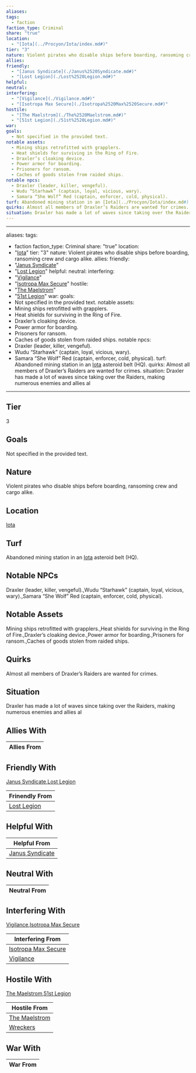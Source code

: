 ```yaml
---
aliases: 
tags:
  - faction
faction_type: Criminal
share: "true"
location:
  - "[Iota](../Procyon/Iota/index.md#)"
tier: "3"
nature: Violent pirates who disable ships before boarding, ransoming crew and cargo alike.
allies: 
friendly:
  - "[Janus Syndicate](./Janus%2520Syndicate.md#)"
  - "[Lost Legion](./Lost%2520Legion.md#)"
helpful: 
neutral: 
interfering:
  - "[Vigilance](./Vigilance.md#)"
  - "[Isotropa Max Secure](./Isotropa%2520Max%2520Secure.md#)"
hostile:
  - "[The Maelstrom](./The%2520Maelstrom.md#)"
  - "[51st Legion](./51st%2520Legion.md#)"
war: 
goals:
  - Not specified in the provided text.
notable assets:
  - Mining ships retrofitted with grapplers.
  - Heat shields for surviving in the Ring of Fire.
  - Draxler’s cloaking device.
  - Power armor for boarding.
  - Prisoners for ransom.
  - Caches of goods stolen from raided ships.
notable npcs:
  - Draxler (leader, killer, vengeful).
  - Wudu “Starhawk” (captain, loyal, vicious, wary).
  - Samara “She Wolf” Red (captain, enforcer, cold, physical).
turf: Abandoned mining station in an [Iota](../Procyon/Iota/index.md#) asteroid belt (HQ).
quirks: Almost all members of Draxler’s Raiders are wanted for crimes.
situation: Draxler has made a lot of waves since taking over the Raiders, making numerous enemies and allies al
---
```

---
aliases: 
tags:
  - faction
faction_type: Criminal
share: "true"
location:
  - "[Iota](../Procyon/Iota/index.md#)"
tier: "3"
nature: Violent pirates who disable ships before boarding, ransoming crew and cargo alike.
allies:
friendly:
- "[Janus Syndicate](./Janus%2520Syndicate.md#)"
- "[Lost Legion](./Lost%2520Legion.md#)"
helpful:
neutral:
interfering:
- "[Vigilance](./Vigilance.md#)"
- "[Isotropa Max Secure](./Isotropa%2520Max%2520Secure.md#)"
hostile:
- "[The Maelstrom](./The%2520Maelstrom.md#)"
- "[51st Legion](./51st%2520Legion.md#)"
war:
goals:
- Not specified in the provided text.
notable assets: 
- Mining ships retrofitted with grapplers.
- Heat shields for surviving in the Ring of Fire.
- Draxler’s cloaking device.
- Power armor for boarding.
- Prisoners for ransom.
- Caches of goods stolen from raided ships.
notable npcs:
- Draxler (leader, killer, vengeful).
- Wudu “Starhawk” (captain, loyal, vicious, wary).
- Samara “She Wolf” Red (captain, enforcer, cold, physical).
turf: Abandoned mining station in an [Iota](../Procyon/Iota/index.md#) asteroid belt (HQ).
quirks: Almost all members of Draxler’s Raiders are wanted for crimes.
situation: Draxler has made a lot of waves since taking over the Raiders, making numerous enemies and allies al
---
## Tier

3

## Goals

Not specified in the provided text.

## Nature

Violent pirates who disable ships before boarding, ransoming crew and cargo alike.

## Location

[Iota](../Procyon/Iota/index.md.md#.md#.md#.md#)

## Turf

Abandoned mining station in an [Iota](Procyon/Iota/Iota.md) asteroid belt (HQ).

## Notable NPCs

Draxler (leader, killer, vengeful).,Wudu “Starhawk” (captain, loyal, vicious, wary).,Samara “She Wolf” Red (captain, enforcer, cold, physical).

## Notable Assets

Mining ships retrofitted with grapplers.,Heat shields for surviving in the Ring of Fire.,Draxler’s cloaking device.,Power armor for boarding.,Prisoners for ransom.,Caches of goods stolen from raided ships.

## Quirks

Almost all members of Draxler’s Raiders are wanted for crimes.

## Situation

Draxler has made a lot of waves since taking over the Raiders, making numerous enemies and allies al

## Allies With



| Allies From |
| ----------- |


## Friendly With

[Janus Syndicate](./Janus%2520Syndicate.md.md#.md#),[Lost Legion](./Lost%2520Legion.md.md#.md#)

| Frinendly From                           |
| ---------------------------------------- |
| [Lost Legion](./Lost%2520Legion.md.md#.md#) |


## Helpful With



| Helpful From                                     |
| ------------------------------------------------ |
| [Janus Syndicate](./Janus%2520Syndicate.md.md#.md#) |


## Neutral With




| Neutral From |
| ------------ |



## Interfering With

[Vigilance](./Vigilance.md.md#.md#),[Isotropa Max Secure](./Isotropa%2520Max%2520Secure.md.md#.md#)


| Interfering From                                         |
| -------------------------------------------------------- |
| [Isotropa Max Secure](./Isotropa%2520Max%2520Secure.md.md#.md#) |
| [Vigilance](./Vigilance.md.md#.md#)                     |



## Hostile With

[The Maelstrom](./The%2520Maelstrom.md.md#.md#),[51st Legion](./51st%2520Legion.md.md#.md#)


| Hostile From                                 |
| -------------------------------------------- |
| [The Maelstrom](./The%2520Maelstrom.md.md#.md#) |
| [Wreckers](./Wreckers.md)           |



## War With



| War From |
| -------- |


